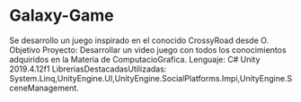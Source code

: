 # Galaxy-Game
 Se desarrollo un juego inspirado en el conocido CrossyRoad desde O.
 Objetivo Proyecto:
 Desarrollar un video juego con todos los conocimientos adquiridos en la Materia de ComputacioGrafica.
 Lenguaje:
 C# Unity 2019.4.12f1
 LibreriasDestacadasUtilizadas:
 System.Linq,UnityEngine.UI,UnityEngine.SocialPlatforms.Impi,UnityEngine.SceneManagement. 
